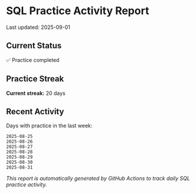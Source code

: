 # SQL Practice Activity Report

Last updated: 2025-09-01

## Current Status

✅ Practice completed

## Practice Streak

**Current streak:** 20 days

## Recent Activity

Days with practice in the last week:

```
2025-08-25
2025-08-26
2025-08-27
2025-08-28
2025-08-29
2025-08-30
2025-08-31
```

*This report is automatically generated by GitHub Actions to track daily SQL practice activity.*
